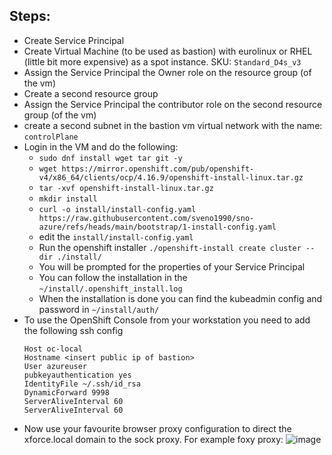 ## Steps:

- Create Service Principal
- Create Virtual Machine (to be used as bastion) with eurolinux or RHEL (little bit more expensive) as a spot instance.
  SKU: `Standard_D4s_v3`
- Assign the Service Principal the Owner role on the resource group (of the vm)
- Create a second resource group
- Assign the Service Principal the contributor role on the second resource group (of the vm)
- create a second subnet in the bastion vm virtual network with the name: `controlPlane`
- Login in the VM and do the following:
  - `sudo dnf install wget tar git -y `
  - `wget https://mirror.openshift.com/pub/openshift-v4/x86_64/clients/ocp/4.16.9/openshift-install-linux.tar.gz`
  - `tar -xvf openshift-install-linux.tar.gz`
  - `mkdir install`
  - `curl -o install/install-config.yaml https://raw.githubusercontent.com/sveno1990/sno-azure/refs/heads/main/bootstrap/1-install-config.yaml`
  - edit the `install/install-config.yaml`
  - Run the openshift installer `./openshift-install create cluster --dir ./install/`
  - You will be prompted for the properties of your Service Principal
  - You can follow the installation in the `~/install/.openshift_install.log`
  - When the installation is done you can find the kubeadmin config and password in `~/install/auth/`
- To use the OpenShift Console from your workstation you need to add the following ssh config
  ```
  Host oc-local
  Hostname <insert public ip of bastion>
  User azureuser
  pubkeyauthentication yes
  IdentityFile ~/.ssh/id_rsa
  DynamicForward 9998
  ServerAliveInterval 60
  ServerAliveInterval 60
  ```
- Now use your favourite browser proxy configuration to direct the xforce.local domain to the sock proxy. For example foxy proxy:
![image](https://github.com/user-attachments/assets/64f8c8bb-66c0-47f4-95fa-ca545067d98f)

